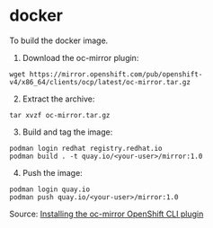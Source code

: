 # docker

To build the docker image.

1. Download the oc-mirror plugin:

```
wget https://mirror.openshift.com/pub/openshift-v4/x86_64/clients/ocp/latest/oc-mirror.tar.gz
```

2. Extract the archive:

```
tar xvzf oc-mirror.tar.gz
```

3. Build and tag the image:

```
podman login redhat registry.redhat.io
podman build . -t quay.io/<your-user>/mirror:1.0
```

4. Push the image:

```
podman login quay.io
podman push quay.io/<your-user>/mirror:1.0
```

Source: [Installing the oc-mirror OpenShift CLI plugin](https://docs.openshift.com/container-platform/4.14/installing/disconnected_install/installing-mirroring-disconnected.html#installation-oc-mirror-installing-plugin_installing-mirroring-disconnected)

